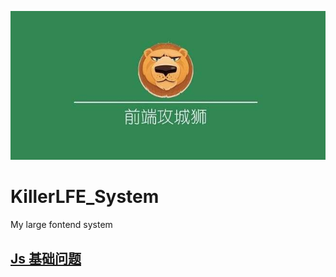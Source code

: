 ![KillerLFE_System-background](/assets/KillerLFE_System-background.jpg)
# KillerLFE_System
My large fontend system

## [Js 基础问题](/sections/zh-cn/common.md)
